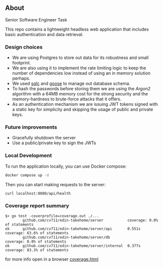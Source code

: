 ## About
Senior Software Engineer Task

This repo contains a lightweight headless web application that includes basic authentication and data retrieval.

### Design choices

- We are using Postgres to store out data for its robustness and small footprint.
- We are also using it to implement the rate limiting logic to keep the number of dependencies low instead of using an in memory solution perhaps.
- We used [sqlc](https://sqlc.dev/) and [goose](https://github.com/pressly/goose) to manage out database schema.
- To hash the passwords before storing them we are using the *Argon2* algorithm with a 64MB memory cost for the strong security and the memory-hardness to brute-force attacks that it offers.
- As an authentication mechanism we are issuing JWT tokens signed with a static key for simplicity and skipping the usage of public and private keys.

### Future improvements

- Gracefully shutdown the server
- Use a public/private key to sign the JWTs

### Local Development

To run the application locally, you can use Docker compose:

```bash
docker compose up -d
```

Then you can start making requests to the server:

```bash
curl localhost:8080/api/health
```

### Coverage report summary 
```
$> go test -coverprofile=coverage.out ./...
        github.com/cv711/odin-takehome/server           coverage: 0.0% of statements
ok      github.com/cv711/odin-takehome/server/api       0.551s  coverage: 63.6% of statements
        github.com/cv711/odin-takehome/server/db                coverage: 0.0% of statements
ok      github.com/cv711/odin-takehome/server/internal  0.377s  coverage: 83.3% of statements
```

for more info open in a browser [coverage.html](./coverage.html)